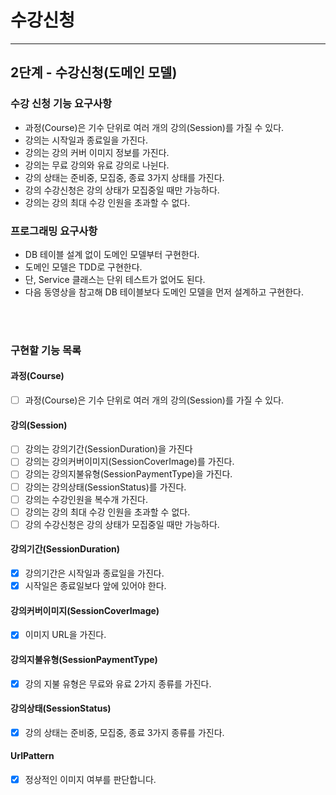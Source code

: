 # 수강신청

---

## 2단계 - 수강신청(도메인 모델)

### 수강 신청 기능 요구사항

- 과정(Course)은 기수 단위로 여러 개의 강의(Session)를 가질 수 있다.
- 강의는 시작일과 종료일을 가진다.
- 강의는 강의 커버 이미지 정보를 가진다.
- 강의는 무료 강의와 유료 강의로 나뉜다.
- 강의 상태는 준비중, 모집중, 종료 3가지 상태를 가진다.
- 강의 수강신청은 강의 상태가 모집중일 때만 가능하다.
- 강의는 강의 최대 수강 인원을 초과할 수 없다.

### 프로그래밍 요구사항

- DB 테이블 설계 없이 도메인 모델부터 구현한다.
- 도메인 모델은 TDD로 구현한다.
- 단, Service 클래스는 단위 테스트가 없어도 된다.
- 다음 동영상을 참고해 DB 테이블보다 도메인 모델을 먼저 설계하고 구현한다.

<br/>
<br/>

### 구현할 기능 목록

#### 과정(Course)

- [ ] 과정(Course)은 기수 단위로 여러 개의 강의(Session)를 가질 수 있다.

#### 강의(Session)

- [ ] 강의는 강의기간(SessionDuration)을 가진다
- [ ] 강의는 강의커버이미지(SessionCoverImage)를 가진다.
- [ ] 강의는 강의지불유형(SessionPaymentType)을 가진다.
- [ ] 강의는 강의상태(SessionStatus)를 가진다.
- [ ] 강의는 수강인원을 복수개 가진다.
- [ ] 강의는 강의 최대 수강 인원을 초과할 수 없다.
- [ ] 강의 수강신청은 강의 상태가 모집중일 때만 가능하다.

#### 강의기간(SessionDuration)

- [x] 강의기간은 시작일과 종료일을 가진다.
- [x] 시작일은 종료일보다 앞에 있어야 한다.

#### 강의커버이미지(SessionCoverImage)

- [x] 이미지 URL을 가진다.

#### 강의지불유형(SessionPaymentType)

- [x] 강의 지불 유형은 무료와 유료 2가지 종류를 가진다.

#### 강의상태(SessionStatus)

- [x] 강의 상태는 준비중, 모집중, 종료 3가지 종류를 가진다.

#### UrlPattern

- [x] 정상적인 이미지 여부를 판단합니다.

